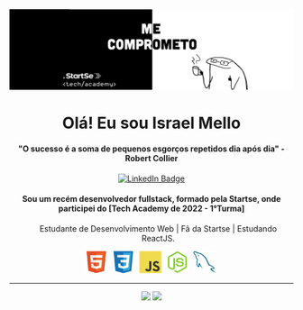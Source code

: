 <img src = "me-comp.png">

<h1 align = "center">Olá! Eu sou Israel Mello</h1>
<h4 align = "center">"O sucesso é a soma de pequenos esgorços repetidos dia após dia" - Robert Collier</h4>
  <div id="badges" align = "center">
  <a href = "https://www.linkedin.com/in/israel-mello-729a3294/">
    <img src="https://img.shields.io/badge/LinkedIn-blue?style=for-the-badge&logo=linkedin&logoColor=white" alt="LinkedIn Badge"/>
  </a>
</div>

<h4 align = "center">Sou um recém desenvolvedor fullstack, formado pela Startse, onde participei do [Tech Academy de 2022 - 1°Turma]</h4>

<ul align = "center">
Estudante de Desenvolvimento Web | Fã da Startse | Estudando ReactJS.
</ul>
<div align = "center">
  <img src="https://github.com/devicons/devicon/blob/master/icons/html5/html5-original.svg" title="HTML5" alt="HTML" width="40" height="40"/>&nbsp;
  <img src="https://github.com/devicons/devicon/blob/master/icons/css3/css3-original.svg" title="CSS3" alt="CSS" width="40" height="40"/>&nbsp;
  <img src="https://github.com/devicons/devicon/blob/master/icons/javascript/javascript-original.svg" title="JavaScript" alt="JavaScript" width="40" height="40"/>&nbsp;
  <img src="https://github.com/devicons/devicon/blob/master/icons/nodejs/nodejs-original.svg" title="NodeJs" alt="NodeJs" width="40" height="40"/>&nbsp;
  <img src="https://github.com/devicons/devicon/blob/master/icons/mysql/mysql-original.svg" title="MySql" alt="Sql" width="40" height="40"/>&nbsp;
</div>

---


<div align = "center">
<img height = "200em" src="https://github-readme-stats.vercel.app/api/top-langs/?username=Charrels22&show_icons=true&theme=chartreuse-dark&count_private=true"/>
<img height = "200em" src="https://github-readme-stats.vercel.app/api?username=Charrels22&show_icons=true&show_icons=true&theme=chartreuse-dark&count_private=true"/>
</div>
